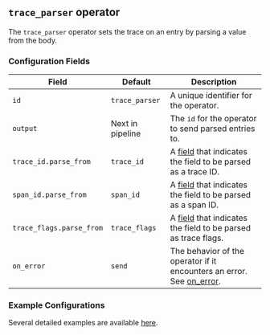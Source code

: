 ## `trace_parser` operator

The `trace_parser` operator sets the trace on an entry by parsing a value from the body.

### Configuration Fields

| Field                    | Default          | Description |
| ---                      | ---              | ---         |
| `id`                     | `trace_parser`   | A unique identifier for the operator. |
| `output`                 | Next in pipeline | The `id` for the operator to send parsed entries to. |
| `trace_id.parse_from`    | `trace_id`       | A [field](/docs/types/field.md) that indicates the field to be parsed as a trace ID. |
| `span_id.parse_from`     | `span_id`        | A [field](/docs/types/field.md) that indicates the field to be parsed as a span ID. |
| `trace_flags.parse_from` | `trace_flags`    | A [field](/docs/types/field.md) that indicates the field to be parsed as trace flags. |
| `on_error`               | `send`           | The behavior of the operator if it encounters an error. See [on_error](/docs/types/on_error.md). |


### Example Configurations

Several detailed examples are available [here](/docs/types/trace.md).
